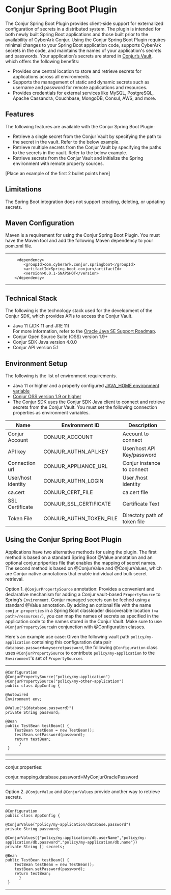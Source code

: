 
# Conjur Spring Boot Plugin

The Conjur Spring Boot Plugin provides client-side support for externalized configuration of secrets in a distributed system. The plugin is intended for both newly built Spring Boot applications and those built prior to the availability of CyberArk Conjur. Using the Conjur Spring Boot Plugin requires minimal changes to your Spring Boot application code, supports CyberArk secrets in the code, and maintains the names of your application's secrets and passwords. Your application’s secrets are stored in [Conjur’s Vault](https://www.conjur.org/), which offers the following benefits:

* Provides one central location to store and retrieve secrets for applications across all environments. 
* Supports the management of static and dynamic secrets such as username and password for remote applications and resources.  
* Provides credentials for external services like MySQL, PostgreSQL, Apache Cassandra, Couchbase, MongoDB, Consul, AWS, and more. 


## Features

The following features are available with the Conjur Spring Boot Plugin: 

* Retrieve a single secret from the Conjur Vault by specifying the path to the secret in the vault. Refer to the below example.
* Retrieve multiple secrets from the Conjur Vault by specifying the paths to the secrets in the vault. Refer to the below example.
* Retrieve secrets from the Conjur Vault and initialize the Spring environment with remote property sources.

[Place an example of the first 2 bullet points here]


## Limitations

The Spring Boot integration does not support creating, deleting, or updating secrets.


## Maven Configuration

Maven is a requirement for using the Conjur Spring Boot Plugin. You must have the Maven tool and add the following Maven dependency to your pom.xml file.   

---
   
         <dependency>
            <groupId>com.cyberark.conjur.springboot</groupId>
            <artifactId>Spring-boot-conjur</artifactId>
            <version>0.0.1-SNAPSHOT</version>
        </dependency>

 ---   

## Technical Stack

The following is the technology stack used for the development of the Conjur SDK, which provides APIs to access the Conjur Vault. 

*	Java 11 (JDK 11 and JRE 11)   
	For more information, refer to the [Oracle Java SE Support Roadmap](https://www.oracle.com/java/technologies/java-se-support-roadmap.html).
*	Conjur Open Source Suite (OSS) version 1.9+
*	Conjur SDK Java version 4.0.0
*	Conjur API version 5.1

## Environment Setup

The following is the list of environment requirements.

* Java 11 or higher and a properly configured [JAVA_HOME environment variable](https://docs.oracle.com/en/cloud/saas/enterprise-performance-management-common/diepm/epm_set_java_home_104x6dd63633_106x6dd6441c.html)      
* [Conjur OSS version 1.9 or higher](https://www.conjur.org/get-started/quick-start/oss-environment/)
* The Conjur SDK uses the Conjur SDK Java client to connect and retrieve secrets from the Conjur Vault. You must set the following connection properties as environment variables.

|            Name   | Environment ID            |   Description                 | 
| ------------------ | ------------------       |   -----------------------     |
| Conjur Account     | CONJUR_ACCOUNT           |   Account to connect          |
| API key            | CONJUR_AUTHN_API_KEY     |   User/host API Key/password  |
| Connection url     | CONJUR_APPLIANCE_URL     |   Conjur instance to connect  |
| User/host identity | CONJUR_AUTHN_LOGIN       |   User /host identity         |
| ca.cert            | CONJUR_CERT_FILE         |   ca.cert file                |              
| SSL Certificate    | CONJUR_SSL_CERTIFICATE   |   Certificate Text            |
| Token File         | CONJUR_AUTHN_TOKEN_FILE  |   Directoty path of token file|

## Using the Conjur Spring Boot Plugin

Applications have two alternative methods for using the plugin. The first method is based on a standard Spring Boot @Value annotation and an optional conjur.priperties file that enables the mapping of secret names. The second method is based on @ConjurValue and @ConjurValues, which are Conjur native annotations that enable individual and bulk secret retrieval.

Option 1. `@ConjurPropertySource` annotation: Provides a convenient and declarative mechanism for adding a Conjur vault-based `PropertySource` to Spring’s `Environment`. Conjur managed secrets can be feched using a standard @Value annotation. By adding an optional file with the name `conjur.properties` in a Spring Boot classloader discoverable location `(<a path>/resources/)`, you can map the names of secrets as specified in the application code to the names stored in the Conjur Vault. Make sure to use `@ConjurPropertySource`in conjunction with @Configuration classes. 

 Here's an example use case: Given the following vault path `policy/my-application` containing this configuration data pair `database.password=mysecretpassword`, the following `@Configuration` class uses `@ConjurPropertySource` to contribute `policy/my-application` to the `Environment`'s set of `PropertySources`


----
    @Configuration
    @ConjurPropertySource("policy/my-application")
    @ConjurPropertySource("policy/my-other-application")
    public class AppConfig {

    @Autowired 
    Environment env;

    @Value("${database.password}")
	private String password;

    @Bean
    public TestBean testBean() {
        TestBean testBean = new TestBean();
        testBean.setPassword(password);
        return testBean;
          }
     }
----

----

conjur.properties:

conjur.mapping.database.password=MyConjurOraclePassword

----


Option 2. `@ConjurValue` and `@ConjurValues` provide another way to retrieve secrets.

----
    @Configuration
    public class AppConfig {

    @ConjurValue("policy/my-application/database.password")
	private String password;

    @ConjurValues({"policy/my-application/db.userName","policy/my-application/db.password","policy/my-application/db.name"})
    private String [] secrets;

    @Bean
    public TestBean testBean() {
        TestBean testBean = new TestBean();
        testBean.setPassword(password);
        return testBean;
          }
     }
----




